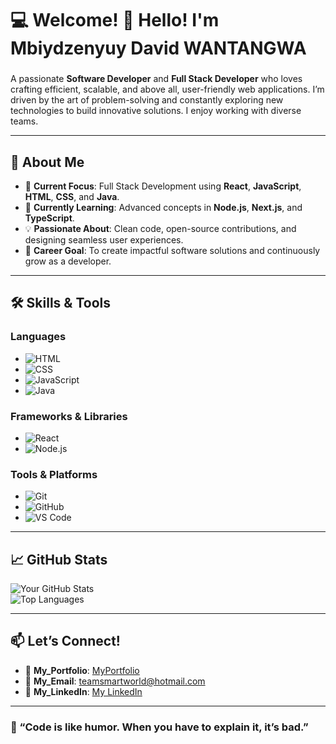 # 💻 Welcome! 👋 Hello! I'm Mbiydzenyuy David WANTANGWA    

### 
A passionate **Software Developer** and **Full Stack Developer** who loves crafting efficient, scalable, and above all, user-friendly web applications. I’m driven by the art of problem-solving and constantly exploring new technologies to build innovative solutions. I enjoy working with diverse teams.

---

## 🚀 About Me  
- 🔭 **Current Focus**: Full Stack Development using **React**, **JavaScript**, **HTML**, **CSS**, and **Java**.  
- 🌱 **Currently Learning**: Advanced concepts in **Node.js**, **Next.js**, and **TypeScript**.  
- 💡 **Passionate About**: Clean code, open-source contributions, and designing seamless user experiences.  
- 🎯 **Career Goal**: To create impactful software solutions and continuously grow as a developer.

---

## 🛠️ Skills & Tools  
### Languages  
- ![HTML](https://img.shields.io/badge/-HTML-E34F26?style=flat-square&logo=html5&logoColor=white)
- ![CSS](https://img.shields.io/badge/-CSS-1572B6?style=flat-square&logo=css3&logoColor=white)
- ![JavaScript](https://img.shields.io/badge/-JavaScript-F7DF1E?style=flat-square&logo=javascript&logoColor=black)
- ![Java](https://img.shields.io/badge/-Java-007396?style=flat-square&logo=java&logoColor=white)

### Frameworks & Libraries  
- ![React](https://img.shields.io/badge/-React-61DAFB?style=flat-square&logo=react&logoColor=black)
- ![Node.js](https://img.shields.io/badge/-Node.js-339933?style=flat-square&logo=node.js&logoColor=white)

### Tools & Platforms  
- ![Git](https://img.shields.io/badge/-Git-F05032?style=flat-square&logo=git&logoColor=white)
- ![GitHub](https://img.shields.io/badge/-GitHub-181717?style=flat-square&logo=github&logoColor=white)
- ![VS Code](https://img.shields.io/badge/-VS%20Code-007ACC?style=flat-square&logo=visual-studio-code&logoColor=white)

---

## 📈 GitHub Stats  
![Your GitHub Stats](https://github-readme-stats.vercel.app/api?username=your-github-username&show_icons=true&theme=radical)  
![Top Languages](https://github-readme-stats.vercel.app/api/top-langs/?username=your-github-username&layout=compact&theme=radical)

---

## 📫 Let’s Connect!  
- 💼 **My_Portfolio**: [MyPortfolio](https://github.com/teamsmartworld/my_portfolio)  
- 📧 **My_Email**: [teamsmartworld@hotmail.com](mailto:teamsmartworld@hotmail.com)  
- 💬 **My_LinkedIn**: [My LinkedIn](www.linkedin.com/in/mbiydzenyuy)  

---

### 🌟 “Code is like humor. When you have to explain it, it’s bad.”  
